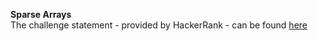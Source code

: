 **Sparse Arrays**
<br>
The challenge statement - provided by HackerRank -  can be found [here](https://www.hackerrank.com/challenges/one-month-preparation-kit-sparse-arrays/problem)